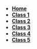 <!-- _navbar.md -->
*  **[Home](README.md)**
*  **[Class 1](class1.md)**
*  **[Class 2](class2.md)**
*  **[Class 3](class3.md)**
*  **[Class 4](class4.md)**
*  **[Class 5](class5.md)**
